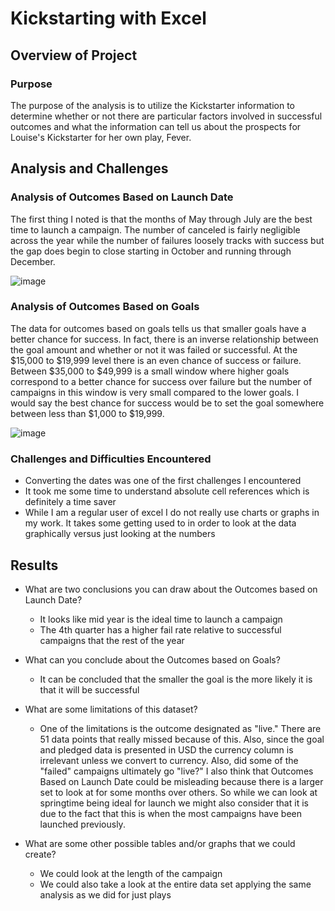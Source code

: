 # Kickstarting with Excel

## Overview of Project

### Purpose
The purpose of the analysis is to utilize the Kickstarter information to determine whether or not there are particular factors involved in successful outcomes and what the information can tell us about the prospects for Louise's Kickstarter for her own play, Fever.

## Analysis and Challenges

### Analysis of Outcomes Based on Launch Date
The first thing I noted is that the months of May through July are the best time to launch a campaign. The number of canceled is fairly negligible across the year while the number of failures loosely tracks with success but the gap does begin to close starting in October and running through December. 

![image](https://user-images.githubusercontent.com/85522326/124329334-4324f580-db59-11eb-991e-c0ff6a046dee.png)



### Analysis of Outcomes Based on Goals
The data for outcomes based on goals tells us that smaller goals have a better chance for success. In fact, there is an inverse relationship between the goal amount and whether or not it was failed or successful. At the $15,000 to $19,999 level there is an even chance of success or failure. Between $35,000 to $49,999 is a small window where higher goals correspond to a better chance for success over failure but the number of campaigns in this window is very small compared to the lower goals. I would say the best chance for success would be to set the goal somewhere between less than $1,000 to $19,999.

![image](https://user-images.githubusercontent.com/85522326/124329136-eaedf380-db58-11eb-9ec4-5bc75cc19a71.png)

### Challenges and Difficulties Encountered

- Converting the dates was one of the first challenges I encountered
- It took me some time to understand absolute cell references which is definitely a time saver
- While I am a regular user of excel I do not really use charts or graphs in my work. It takes some getting used to in order to look at the data graphically versus just looking at the numbers

## Results

- What are two conclusions you can draw about the Outcomes based on Launch Date?

  - It looks like mid year is the ideal time to launch a campaign
  - The 4th quarter has a higher fail rate relative to successful campaigns that the rest of the year

- What can you conclude about the Outcomes based on Goals? 

  - It can be concluded that the smaller the goal is the more likely it is that it will be successful

- What are some limitations of this dataset?

  -   One of the limitations is the outcome designated as "live." There are 51 data points that really missed because of this. Also, since the goal and pledged data    is presented in USD the currency column is irrelevant unless we convert to currency. Also, did some of the "failed" campaigns ultimately go "live?" I also think    that Outcomes Based on Launch Date could be misleading because there is a larger set to look at for some months over others. So while we can look at springtime       being ideal for launch we might also consider that it is due to the fact that this is when the most campaigns have been launched previously.

- What are some other possible tables and/or graphs that we could create?
  - We could look at the length of the campaign
  - We could also take a look at the entire data set applying the same analysis as we did for just plays  
